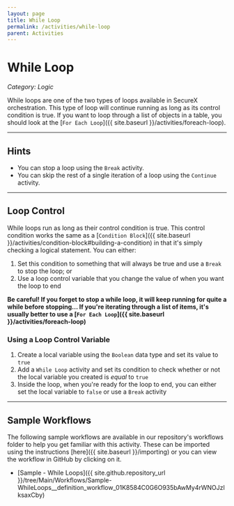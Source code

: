 ```yaml
---
layout: page
title: While Loop
permalink: /activities/while-loop
parent: Activities
---
```


# While Loop
_Category: Logic_

While loops are one of the two types of loops available in SecureX orchestration. This type of loop will continue running as long as its control condition is true. If you want to loop through a list of objects in a table, you should look at the [`For Each Loop`]({{ site.baseurl }}/activities/foreach-loop).

---

## Hints
* You can stop a loop using the `Break` activity.
* You can skip the rest of a single iteration of a loop using the `Continue` activity.

---

## Loop Control
While loops run as long as their control condition is true. This control condition works the same as a [`Condition Block`]({{ site.baseurl }}/activities/condition-block#building-a-condition) in that it's simply checking a logical statement. You can either:
1. Set this condition to something that will always be true and use a `Break` to stop the loop; or
1. Use a loop control variable that you change the value of when you want the loop to end

**Be careful! If you forget to stop a while loop, it will keep running for quite a while before stopping... If you're iterating through a list of items, it's usually better to use a [`For Each Loop`]({{ site.baseurl }}/activities/foreach-loop)**

### Using a Loop Control Variable
1. Create a local variable using the `Boolean` data type and set its value to `true`
1. Add a `While Loop` activity and set its condition to check whether or not the local variable you created is _equal_ to `true`
1. Inside the loop, when you're ready for the loop to end, you can either set the local variable to `false` or use a `Break` activity

---

## Sample Workflows
The following sample workflows are available in our repository's workflows folder to help you get familiar with this activity. These can be imported using the instructions [here]({{ site.baseurl }}/importing) or you can view the workflow in GitHub by clicking on it.

* [Sample - While Loops]({{ site.github.repository_url }}/tree/Main/Workflows/Sample-WhileLoops__definition_workflow_01K8584C0G6O935bAwMy4rWNOJzlksaxCby)